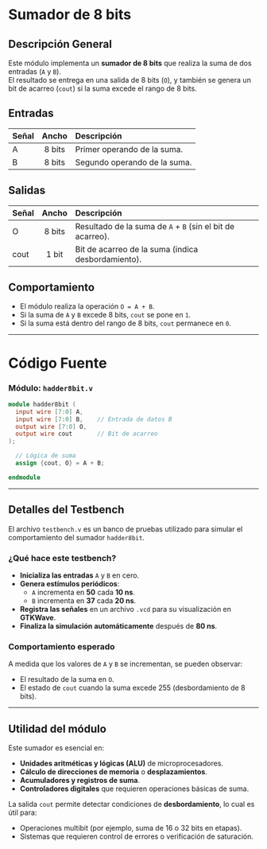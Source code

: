 # Sumador de 8 bits

## Descripción General
Este módulo implementa un **sumador de 8 bits** que realiza la suma de dos entradas (`A` y `B`).  
El resultado se entrega en una salida de 8 bits (`O`), y también se genera un bit de acarreo (`cout`) si la suma excede el rango de 8 bits.

## Entradas
| Señal | Ancho | Descripción |
|:------|:-----:|:------------|
| A     | 8 bits | Primer operando de la suma. |
| B     | 8 bits | Segundo operando de la suma. |

## Salidas
| Señal | Ancho | Descripción |
|:------|:-----:|:------------|
| O     | 8 bits | Resultado de la suma de `A` + `B` (sin el bit de acarreo). |
| cout  | 1 bit  | Bit de acarreo de la suma (indica desbordamiento). |

## Comportamiento
- El módulo realiza la operación `O = A + B`.
- Si la suma de `A` y `B` excede 8 bits, `cout` se pone en `1`.
- Si la suma está dentro del rango de 8 bits, `cout` permanece en `0`.

---

# Código Fuente

### Módulo: `hadder8bit.v`
```verilog
module hadder8bit (
  input wire [7:0] A,
  input wire [7:0] B,    // Entrada de datos B
  output wire [7:0] O,
  output wire cout       // Bit de acarreo
);

  // Lógica de suma
  assign {cout, O} = A + B;

endmodule
```
---

## Detalles del Testbench

El archivo `testbench.v` es un banco de pruebas utilizado para simular el comportamiento del sumador `hadder8bit`.

### ¿Qué hace este testbench?

- **Inicializa las entradas** `A` y `B` en cero.
- **Genera estímulos periódicos**:
  - `A` incrementa en **50** cada **10 ns**.
  - `B` incrementa en **37** cada **20 ns**.
- **Registra las señales** en un archivo `.vcd` para su visualización en **GTKWave**.
- **Finaliza la simulación automáticamente** después de **80 ns**.

### Comportamiento esperado

A medida que los valores de `A` y `B` se incrementan, se pueden observar:

- El resultado de la suma en `O`.
- El estado de `cout` cuando la suma excede 255 (desbordamiento de 8 bits).

---

## Utilidad del módulo

Este sumador es esencial en:

- **Unidades aritméticas y lógicas (ALU)** de microprocesadores.
- **Cálculo de direcciones de memoria** o **desplazamientos**.
- **Acumuladores y registros de suma**.
- **Controladores digitales** que requieren operaciones básicas de suma.

La salida `cout` permite detectar condiciones de **desbordamiento**, lo cual es útil para:

- Operaciones multibit (por ejemplo, suma de 16 o 32 bits en etapas).
- Sistemas que requieren control de errores o verificación de saturación.
